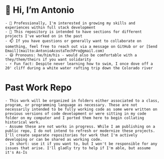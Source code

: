 # 👋 Hi, I’m Antonio
    - 👀 Professionally, I'm interested in growing my skills and experiences within full stack development
    - 💞️ This repository is intended to have sections for different projects I've worked on in the past
    - 📫 If you have questions or generally want to collaborate on something, feel free to reach out via a message on GitHub or or [Send Email](mailto:AntonioAcostaTechPro@gmail.com)
    - 😄 Pronouns: he/him/his - would also be comfortable with a they/them/theirs if you want solidarity
    - ⚡ Fun fact: Despite never learning how to swim, I once dove off a 20' cliff during a white water rafting trip down the Colorado river

# Past Work Repo
    - This work will be organized in folders either associated to a class, program, or programming language as necessary. These are not necessarily intended to be fully working code as some were written on previous versions of code development or were sitting in my code folder on my computer and I ported them here to begin collating historical work. 
    - Assume these are not works in progress. While I am publishing on a public repo, I do not intend to refresh or modernize these projects. I'll create separate repositories for work that I'm actively developing or can be shared as working code. 
    - In short: use it if you want to, but I won't be responsible for any issues that arise. I'll gladly try to help if I'm able, but assume it's As-Is
